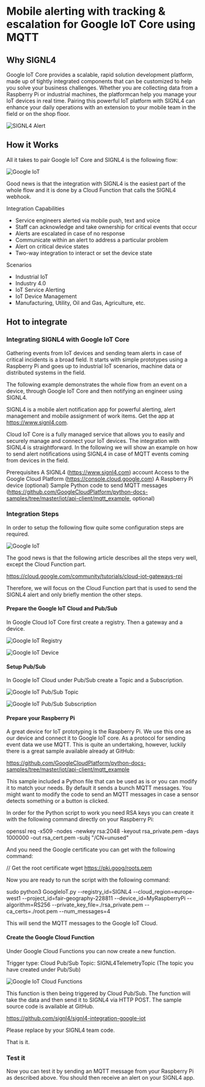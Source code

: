 # Mobile alerting with tracking & escalation for Google IoT Core using MQTT
 
## Why SIGNL4
 
Google IoT Core provides a scalable, rapid solution development platform, made up of tightly integrated components that can be customized to help you solve your business challenges. Whether you are collecting data from a Raspberry Pi or industrial machines, the platformcan help you manage your IoT devices in real time. Pairing this powerful IoT platform with SIGNL4 can enhance your daily operations with an extension to your mobile team in the field or on the shop floor.
 
![SIGNL4 Alert](google-iot-signl4.png)

## How it Works
 
All it takes to pair Google IoT Core and SIGNL4 is the following flow:

![Google IoT](google-iot-diagram.png)

Good news is that the integration with SIGNL4 is the easiest part of the whole flow and it is done by a Cloud Function that calls the SIGNL4 webhook.

Integration Capabilities
- Service engineers alerted via mobile push, text and voice
- Staff can acknowledge and take ownership for critical events that occur
- Alerts are escalated in case of no response
- Communicate within an alert to address a particular problem
- Alert on critical device states
- Two-way integration to interact or set the device state
 
Scenarios
- Industrial IoT
- Industry 4.0
- IoT Service Alerting
- IoT Device Management
- Manufacturing, Utility, Oil and Gas, Agriculture, etc.
 
## Hot to integrate
 
### Integrating SIGNL4 with Google IoT Core
 
Gathering events from IoT devices and sending team alerts in case of critical incidents is a broad field. It starts with simple prototypes using a Raspberry Pi and goes up to industrial IoT scenarios, machine data or distributed systems in the field.
 
The following example demonstrates the whole flow from an event on a device, through Google IoT Core and then notifying an engineer using SIGNL4.

SIGNL4 is a mobile alert notification app for powerful alerting, alert management and mobile assignment of work items. Get the app at https://www.signl4.com.

Cloud IoT Core is a fully managed service that allows you to easily and securely manage and connect your IoT devices. The integration with SIGNL4 is straightforward. In the following we will show an example on how to send alert notifications using SIGNL4 in case of MQTT events coming from devices in the field.

Prerequisites
A SIGNL4 (https://www.signl4.com) account
Access to the Google Cloud Platform (https://console.cloud.google.com)
A Raspberry Pi device (optional)
Sample Python code to send MQTT messages (https://github.com/GoogleCloudPlatform/python-docs-samples/tree/master/iot/api-client/mqtt_example, optional)

### Integration Steps

In order to setup the following flow quite some configuration steps are required.

![Google IoT](google-iot-diagram.png)

The good news is that the following article describes all the steps very well, except the Cloud Function part.

https://cloud.google.com/community/tutorials/cloud-iot-gateways-rpi

Therefore, we will focus on the Cloud Function part that is used to send the SIGNL4 alert and only briefly mention the other steps.

#### Prepare the Google IoT Cloud and Pub/Sub

In Google Cloud IoT Core first create a registry. Then a gateway and a device.

![Google IoT Registry](google-iot-registry.png)

![Google IoT Device](google-iot-device.png)

#### Setup Pub/Sub

In Google IoT Cloud under Pub/Sub create a Topic and a Subscription.

![Google IoT Pub/Sub Topic](google-iot-pubsub-topic.png)

![Google IoT Pub/Sub Subscription](google-iot-pubsub-subscription.png)

#### Prepare your Raspberry Pi

A great device for IoT prototyping is the Raspberry Pi. We use this one as our device and connect it to Google IoT core. As a protocol for sending event data we use MQTT. This is quite an undertaking, however, luckily there is a great sample available already at GitHub:

https://github.com/GoogleCloudPlatform/python-docs-samples/tree/master/iot/api-client/mqtt_example

This sample included a Python file that can be used as is or you can modify it to match your needs. By default it sends a bunch MQTT messages. You might want to modify the code to send an MQTT messages in case a sensor detects something or a button is clicked.

In order for the Python script to work you need RSA keys you can create it with the following command directly on your Raspberry Pi:

openssl req -x509 -nodes -newkey rsa:2048 -keyout rsa_private.pem -days 1000000 -out rsa_cert.pem -subj "/CN=unused"

And you need the Google certificate you can get with the following command:

// Get the root certificate
wget https://pki.goog/roots.pem

Now you are ready to run the script with the following command:

sudo python3 GoogleIoT.py --registry_id=SIGNL4 --cloud_region=europe-west1 --project_id=fair-geography-228811 --device_id=MyRaspberryPi --algorithm=RS256 --private_key_file=./rsa_private.pem --ca_certs=./root.pem --num_messages=4

This will send the MQTT messages to the Google IoT Cloud.

#### Create the Google Cloud Function

Under Google Cloud Functions you can now create a new function.

Trigger type: Cloud Pub/Sub
Topic: SIGNL4TelemetryTopic (The topic you have created under Pub/Sub)

![Google IoT Cloud Functions](google-iot-cloud-functions.png)

This function is then being triggered by Cloud Pub/Sub. The function will take the data and then send it to SIGNL4 via HTTP POST. The sample source code is available at GitHub.

https://github.com/signl4/signl4-integration-google-iot

Please replace <team-code> by your SIGNL4 team code.

That is it.

### Test it

Now you can test it by sending an MQTT message from your Raspberry Pi as described above. You should then receive an alert on your SIGNL4 app.
